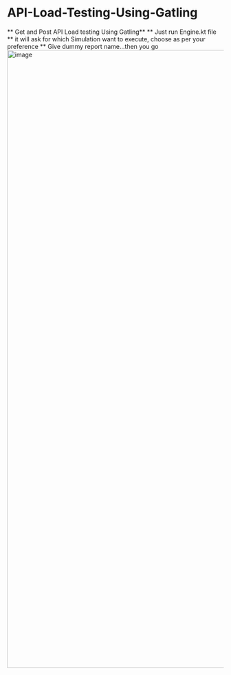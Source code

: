 # API-Load-Testing-Using-Gatling
** Get and Post API Load testing Using Gatling**
** Just run Engine.kt file
** it will ask for which Simulation want to execute, choose as per your preference
** Give dummy report name...then you go
<img width="1434" alt="image" src="https://user-images.githubusercontent.com/40882397/205012330-dfb35ff1-7653-43c6-a1b1-a5b4a486d416.png">

